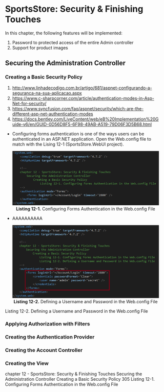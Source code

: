 
# SportsStore: Security & Finishing Touches
In this chapter, the following features will be implemented:
1. Password to protected access of the entire Admin controller
2. Support for product images  

## Securing the Administration Controller
### Creating a Basic Security Policy

1. http://www.linhadecodigo.com.br/artigo/681/aspnet-configurando-a-seguranca-na-sua-aplicacao.aspx
2. https://www.c-sharpcorner.com/article/authentication-modes-in-Asp-Net-for-security/
3. https://www.syncfusion.com/faq/aspnet/security/which-are-the-different-asp-net-authentication-modes
4. https://docs.bentley.com/LiveContent/web/eB%20Implementation%20Guide-v6/en/GUID-0D56D8F5-6F98-49AB-A519-79D06F3D5B68.html


* Configuring forms authentication is one of the ways users can be authenticated in an ASP.NET application. Open the Web.config file to match with the Lising 12-1 (SportsStore.WebUI project).
    <p align="center">
        <img src="ch12-Pictures/Listing 12-1.png" /><br />
        <b>Listing 12-1.</b> Configuring Forms Authentication in the Web.config File
    </p>

* AAAAAAAAAA
    <p align="center">
        <img src="ch12-Pictures/Listing 12-2.png" /><br />
        <b>Listing 12-2.</b> Defining a Username and Password in the Web.config File
    </p>


Listing 12-2. Defining a Username and Password in the Web.config File

### Applying Authorization with Filters
### Creating the Authentication Provider
### Creating the Account Controller
### Creating the View

chapter 12 - SportsStore: Security & Finishing Touches
    Securing the Administration Controller
        Creating a Basic Security Policy 305
            Listing 12-1. Configuring Forms Authentication in the Web.config File